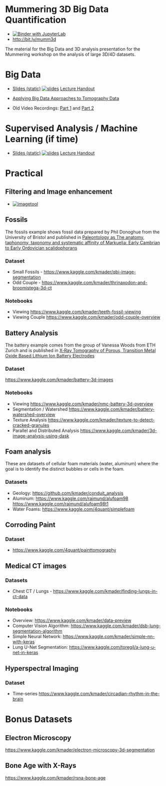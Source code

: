 # Mummering 3D Big Data Quantification 
- [![Binder with JupyterLab](https://img.shields.io/badge/launch-jupyterlab-red.svg)](http://mybinder.org/v2/gh/kmader/Mumm3d_BigDataQuantification/master?urlpath=lab) 
- http://bit.ly/mumm3d

The material for the Big Data and 3D analysis presentation for the Mummering workshop on the analysis of large 3D/4D datasets.

# Big Data

 - [Slides (static)](http://nbviewer.jupyter.org/format/slides/github/kmader/Mumm3d_BigDataQuantification/blob/master/Lectures/BigData.ipynb) [![slides](https://img.shields.io/badge/interactive-slides-green.svg)](http://mybinder.org/v2/gh/kmader/Mumm3d_BigDataQuantification/master?filepath=Lectures/BigData.ipynb) [Lecture Handout](http://nbviewer.jupyter.org/github/kmader/Mumm3d_BigDataQuantification/blob/master/Lectures/BigData.ipynb)

- [Applying Big Data Approaches to Tomography Data](https://www.kaggle.com/kmader/3d-image-analysis-using-dask)

- Old Video Recordings: [Part 1](https://youtu.be/slqaMS1b2YQ) and [Part 2](https://youtu.be/cSCov4BXH1s)


# Supervised Analysis / Machine Learning (if time)

 - [Slides (static)](http://nbviewer.jupyter.org/format/slides/github/kmader/Quantitative-Big-Imaging-2018/blob/master/Lectures/05-SupervisedApproaches.ipynb) [![slides](https://img.shields.io/badge/interactive-slides-green.svg)](http://mybinder.org/v2/gh/kmader/quantitative-big-imaging-2018/master?filepath=Lectures/05-SupervisedApproaches.ipynb) [Lecture Handout](http://nbviewer.jupyter.org/github/kmader/Quantitative-Big-Imaging-2018/blob/master/Lectures/05-SupervisedApproaches.ipynb)


# Practical

## Filtering and Image enhancement
 - [![imagetool](https://img.shields.io/badge/launch-image_enhancement_tool-yellow.svg)](http://mybinder.org/v2/gh/4Quant/MaxIV_SummerSchool_2018/master?urlpath=%2Fapps%2FExercises%2FImageEnhancementPlayground.ipynb)

## Fossils
The fossils example shows fossil data prepared by Phil Donoghue from the University of Bristol and published in [Paleontology as The anatomy, taphonomy, taxonomy and systematic affinity of Markuelia: Early Cambrian to Early Ordovician scalidophorans](http://onlinelibrary.wiley.com/doi/10.1111/j.1475-4983.2010.01006.x/abstract)

### Dataset
- Small Fossils - https://www.kaggle.com/kmader/qbi-image-segmentation
- Odd Couple - https://www.kaggle.com/kmader/thrinaxodon-and-broomistega-3d-ct

### Notebooks
- Viewing https://www.kaggle.com/kmader/teeth-fossil-viewing
- Viewing Couple https://www.kaggle.com/kmader/odd-couple-overview

## Battery Analysis

The battery example comes from the group of Vanessa Woods from ETH Zurich and is published in [X‐Ray Tomography of Porous, Transition Metal Oxide Based Lithium Ion Battery Electrodes](https://onlinelibrary.wiley.com/doi/full/10.1002/aenm.201200932)

### Dataset
https://www.kaggle.com/kmader/battery-3d-images

### Notebooks
- Viewing https://www.kaggle.com/kmader/nmc-battery-3d-overview
- Segmentation / Watershed https://www.kaggle.com/kmader/battery-watershed-overview
- Texture Analysis https://www.kaggle.com/kmader/texture-to-detect-cracked-granules
- Parallel and Distributed Analysis https://www.kaggle.com/kmader/3d-image-analysis-using-dask

## Foam analysis
These are datasets of cellular foam materials (water, aluminum) where the goal is to identify the distinct bubbles or cells in the foam.
### Datasets
- Geology: https://github.com/kmader/conduit_analysis
- Aluminum: https://www.kaggle.com/rajmund/alufoam98 https://www.kaggle.com/rajmund/alufoam98t1
- Water Foams: https://www.kaggle.com/4quant/simplefoam

## Corroding Paint
### Dataset
- https://www.kaggle.com/4quant/painttomography


## Medical CT images
### Datasets
- Chest CT / Lungs - https://www.kaggle.com/kmader/finding-lungs-in-ct-data

### Notebooks
- Overview: https://www.kaggle.com/kmader/data-preview
- Computer Vision Algorithm: https://www.kaggle.com/kmader/dsb-lung-segmentation-algorithm
- Simple Neural Network: https://www.kaggle.com/kmader/simple-nn-with-keras
- Lung U-Net Segmentation: https://www.kaggle.com/toregil/a-lung-u-net-in-keras


## Hyperspectral Imaging
### Dataset
- Time-series https://www.kaggle.com/kmader/circadian-rhythm-in-the-brain


# Bonus Datasets

## Electron Microscopy
https://www.kaggle.com/kmader/electron-microscopy-3d-segmentation
## Bone Age with X-Rays
https://www.kaggle.com/kmader/rsna-bone-age
